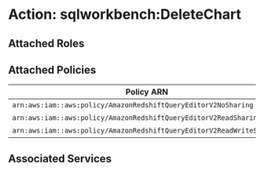 # Action: sqlworkbench:DeleteChart

## Attached Roles

## Attached Policies

| Policy ARN | Policy Name |
|------------|-------------|
| `arn:aws:iam::aws:policy/AmazonRedshiftQueryEditorV2NoSharing` | [AmazonRedshiftQueryEditorV2NoSharing](../policies.md#amazonredshiftqueryeditorv2nosharing) |
| `arn:aws:iam::aws:policy/AmazonRedshiftQueryEditorV2ReadSharing` | [AmazonRedshiftQueryEditorV2ReadSharing](../policies.md#amazonredshiftqueryeditorv2readsharing) |
| `arn:aws:iam::aws:policy/AmazonRedshiftQueryEditorV2ReadWriteSharing` | [AmazonRedshiftQueryEditorV2ReadWriteSharing](../policies.md#amazonredshiftqueryeditorv2readwritesharing) |

## Associated Services

